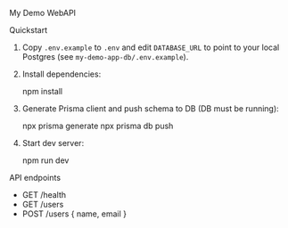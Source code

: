 My Demo WebAPI

Quickstart

1. Copy `.env.example` to `.env` and edit `DATABASE_URL` to point to your local Postgres (see `my-demo-app-db/.env.example`).

2. Install dependencies:

   npm install

3. Generate Prisma client and push schema to DB (DB must be running):

   npx prisma generate
   npx prisma db push

4. Start dev server:

   npm run dev

API endpoints

- GET /health
- GET /users
- POST /users { name, email }
